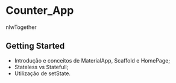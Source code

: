 # Counter_App

nlwTogether

## Getting Started

* Introdução e conceitos de MaterialApp,
  Scaffold e HomePage;
* Stateless vs Statefull;
* Utilização de setState.

